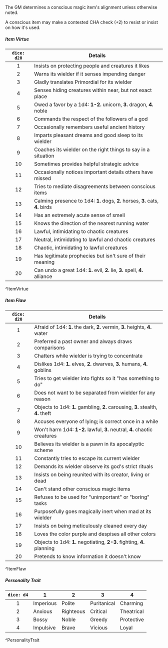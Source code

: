 The GM determines a conscious magic item's alignment unless otherwise noted.

A conscious item may make a contested CHA check (+2) to resist or insist on how it's used.

##### Item Virtue
| `dice: d20` | **Details**                                                                    |
|:-----------:| ------------------------------------------------------------------------------ |
|      1      | Insists on protecting people and creatures it likes                            |
|      2      | Warns its wielder if it senses impending danger                                |
|      3      | Gladly translates Primordial for its wielder                                   |
|      4      | Senses hiding creatures within near, but not exact place                       |
|      5      | Owed a favor by a 1d4: **1-2.** unicorn, **3.** dragon, **4.** noble           |
|      6      | Commands the respect of the followers of a god                                 |
|      7      | Occasionally remembers useful ancient history                                  |
|      8      | Imparts pleasant dreams and good sleep to its wielder                          |
|      9      | Coaches its wielder on the right things to say in a situation                  |
|     10      | Sometimes provides helpful strategic advice                                    |
|     11      | Occasionally notices important details others have missed                      |
|     12      | Tries to mediate disagreements between conscious items                         |
|     13      | Calming presence to 1d4: **1.** dogs, **2.** horses, **3.** cats, **4.** birds |
|     14      | Has an extremely acute sense of smell                                          |
|     15      | Knows the direction of the nearest running water                               |
|     16      | Lawful, intimidating to chaotic creatures                                      |
|     17      | Neutral, intimidating to lawful and chaotic creatures                          |
|     18      | Chaotic, intimidating to lawful creatures                                      |
|     19      | Has legitimate prophecies but isn't sure of their meaning                      |
|     20      | Can undo a great 1d4: **1.** evil, **2.** lie, **3.** spell, **4.** alliance   |
^ItemVirtue

##### Item Flaw
| `dice: d20` | **Details**                                                                     |
|:-----------:| ------------------------------------------------------------------------------- |
|      1      | Afraid of 1d4: **1.** the dark, **2.** vermin, **3.** heights, **4.** water     |
|      2      | Preferred a past owner and always draws comparisons                             |
|      3      | Chatters while wielder is trying to concentrate                                 |
|      4      | Dislikes 1d4: **1.** elves, **2.** dwarves, **3.** humans, **4.** goblins       |
|      5      | Tries to get wielder into fights so it "has something to do"                    |
|      6      | Does not want to be separated from wielder for any reason                       |
|      7      | Objects to 1d4: **1.** gambling, **2.** carousing, **3.** stealth, **4.** theft |
|      8      | Accuses everyone of lying; is correct once in a while                           |
|      9      | Won't harm 1d4: **1-2.** lawful, **3.** neutral, **4.** chaotic creatures       |
|     10      | Believes its wielder is a pawn in its apocalyptic scheme                        |
|     11      | Constantly tries to escape its current wielder                                  |
|     12      | Demands its wielder observe its god's strict rituals                            |
|     13      | Insists on being reunited with its creator, living or dead                      |
|     14      | Can't stand other conscious magic items                                         |
|     15      | Refuses to be used for "unimportant" or "boring" tasks                          |
|     16      | Purposefully goes magically inert when mad at its wielder                       |
|     17      | Insists on being meticulously cleaned every day                                 |
|     18      | Loves the color purple and despises all other colors                            |
|     19      | Objects to 1d4: **1.** negotiating, **2-3.** fighting, **4.** planning          |
|     20      | Pretends to know information it doesn't know                                    |
^ItemFlaw

##### **Personality Trait**
| `dice: d4` | **1**     | **2**     | **3**       | **4**      |
|:----------:| --------- | --------- | ----------- | ---------- |
|     1      | Imperious | Polite    | Puritanical | Charming   |
|     2      | Anxious   | Righteous | Critical    | Theatrical |
|     3      | Bossy     | Noble     | Greedy      | Protective |
|     4      | Impulsive | Brave     | Vicious     | Loyal      |
^PersonalityTrait


